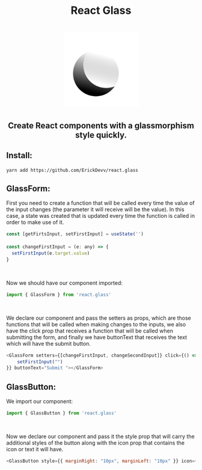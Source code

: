<div align="center">
  <h1>React Glass<h1/>
  <img src="ReactGlass.png" alt="alt text" width="200"/>
</div>

<div align="center">
  <h2>Create React components with a glassmorphism style quickly. 
<h2/>
  
</div>

## Install:
```console
yarn add https://github.com/ErickDevv/react.glass
```


## GlassForm:
First you need to create a function that will be called every time the value of the input changes (the parameter it will receive will be the value). In this case, a state was created that is updated every time the function is called in order to make use of it.

```js
const [getFirtsInput, setFirstInput] = useState('')

const changeFirstInput = (e: any) => {
  setFirstInput(e.target.value)
}
```
  <br/>
  
Now we should have our component imported:
  
```js
import { GlassForm } from 'react.glass'
```
   <br/>
  
We declare our component and pass the setters as props, which are those functions that will be called when making changes to the inputs, we also have the click prop that receives a function that will be called when submitting the form, and finally we have buttonText that receives the text which will have the submit button.
  
```js
<GlassForm setters={[changeFirstInput, changeSecondInput]} click={() => {
    setFirstInput("")
}} buttonText="Submit "></GlassForm>
```

## GlassButton:

We import our component:
  
```js
import { GlassButton } from 'react.glass'
```

   <br/>
   
Now we declare our component and pass it the style prop that will carry the additional styles of the button along with the icon prop that contains the icon or text it will have.

```js
<GlassButton style={{ marginRight: "10px", marginLeft: "10px" }} icon={'i'm a button'} />
```
